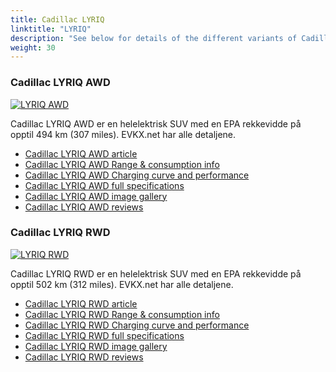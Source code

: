 ```yaml
---
title: Cadillac LYRIQ
linktitle: "LYRIQ"
description: "See below for details of the different variants of Cadillac LYRIQ"
weight: 30
---
```

### Cadillac LYRIQ AWD

<a href="/models/cadillac/lyriq/lyriq_awd/"><img src="https://media.evkx.net/multimedia/models/cadillac/lyriq/lyriq_awd/main_1_st.jpg" class="img-fluid" alt="LYRIQ AWD" ></a>

Cadillac LYRIQ AWD er en helelektrisk SUV med en EPA rekkevidde på opptil 494 km (307 miles). EVKX.net har alle detaljene. 

- [Cadillac LYRIQ AWD article](/models/cadillac/lyriq/lyriq_awd/)
- [Cadillac LYRIQ AWD Range & consumption info](/models/cadillac/lyriq/lyriq_awd/rangeandconsumption)
- [Cadillac LYRIQ AWD Charging curve and performance](/models/cadillac/lyriq/lyriq_awd/chargingcurve)
- [Cadillac LYRIQ AWD full specifications](/models/cadillac/lyriq/lyriq_awd/specifications)
- [Cadillac LYRIQ AWD image gallery](/models/cadillac/lyriq/lyriq_awd/gallery)
- [Cadillac LYRIQ AWD reviews](/models/cadillac/lyriq/lyriq_awd/reviews)

### Cadillac LYRIQ RWD

<a href="/models/cadillac/lyriq/lyriq_rwd/"><img src="https://media.evkx.net/multimedia/models/cadillac/lyriq/lyriq_rwd/main_1_st.jpg" class="img-fluid" alt="LYRIQ RWD" ></a>

Cadillac LYRIQ RWD er en helelektrisk SUV med en EPA rekkevidde på opptil 502 km (312 miles). EVKX.net har alle detaljene. 

- [Cadillac LYRIQ RWD article](/models/cadillac/lyriq/lyriq_rwd/)
- [Cadillac LYRIQ RWD Range & consumption info](/models/cadillac/lyriq/lyriq_rwd/rangeandconsumption)
- [Cadillac LYRIQ RWD Charging curve and performance](/models/cadillac/lyriq/lyriq_rwd/chargingcurve)
- [Cadillac LYRIQ RWD full specifications](/models/cadillac/lyriq/lyriq_rwd/specifications)
- [Cadillac LYRIQ RWD image gallery](/models/cadillac/lyriq/lyriq_rwd/gallery)
- [Cadillac LYRIQ RWD reviews](/models/cadillac/lyriq/lyriq_rwd/reviews)

